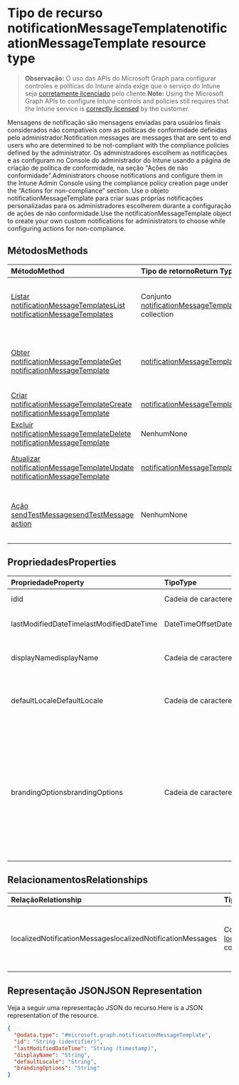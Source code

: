 # <a name="notificationmessagetemplate-resource-type"></a><span data-ttu-id="5107f-101">Tipo de recurso notificationMessageTemplate</span><span class="sxs-lookup"><span data-stu-id="5107f-101">notificationMessageTemplate resource type</span></span>

> <span data-ttu-id="5107f-102">**Observação:** O uso das APIs do Microsoft Graph para configurar controles e políticas do Intune ainda exige que o serviço do Intune seja [corretamente licenciado](https://go.microsoft.com/fwlink/?linkid=839381) pelo cliente.</span><span class="sxs-lookup"><span data-stu-id="5107f-102">**Note:** Using the Microsoft Graph APIs to configure Intune controls and policies still requires that the Intune service is [correctly licensed](https://go.microsoft.com/fwlink/?linkid=839381) by the customer.</span></span>

<span data-ttu-id="5107f-103">Mensagens de notificação são mensagens enviadas para usuários finais considerados não compatíveis com as políticas de conformidade definidas pelo administrador.</span><span class="sxs-lookup"><span data-stu-id="5107f-103">Notification messages are messages that are sent to end users who are determined to be not-compliant with the compliance policies defined by the administrator.</span></span> <span data-ttu-id="5107f-104">Os administradores escolhem as notificações e as configuram no Console do administrador do Intune usando a página de criação de política de conformidade, na seção "Ações de não conformidade".</span><span class="sxs-lookup"><span data-stu-id="5107f-104">Administrators choose notifications and configure them in the Intune Admin Console using the compliance policy creation page under the “Actions for non-compliance” section.</span></span> <span data-ttu-id="5107f-105">Use o objeto notificationMessageTemplate para criar suas próprias notificações personalizadas para os administradores escolherem durante a configuração de ações de não conformidade.</span><span class="sxs-lookup"><span data-stu-id="5107f-105">Use the notificationMessageTemplate object to create your own custom notifications for administrators to choose while configuring actions for non-compliance.</span></span>
## <a name="methods"></a><span data-ttu-id="5107f-106">Métodos</span><span class="sxs-lookup"><span data-stu-id="5107f-106">Methods</span></span>
|<span data-ttu-id="5107f-107">Método</span><span class="sxs-lookup"><span data-stu-id="5107f-107">Method</span></span>|<span data-ttu-id="5107f-108">Tipo de retorno</span><span class="sxs-lookup"><span data-stu-id="5107f-108">Return Type</span></span>|<span data-ttu-id="5107f-109">Descrição</span><span class="sxs-lookup"><span data-stu-id="5107f-109">Description</span></span>|
|:---|:---|:---|
|[<span data-ttu-id="5107f-110">Listar notificationMessageTemplates</span><span class="sxs-lookup"><span data-stu-id="5107f-110">List notificationMessageTemplates</span></span>](../api/intune_notification_notificationmessagetemplate_list.md)|<span data-ttu-id="5107f-111">Conjunto [notificationMessageTemplate](../resources/intune_notification_notificationmessagetemplate.md)</span><span class="sxs-lookup"><span data-stu-id="5107f-111">[notificationMessageTemplate](../resources/intune_notification_notificationmessagetemplate.md) collection</span></span>|<span data-ttu-id="5107f-112">Listar propriedades e relações dos objetos [notificationMessageTemplate](../resources/intune_notification_notificationmessagetemplate.md).</span><span class="sxs-lookup"><span data-stu-id="5107f-112">List properties and relationships of the [notificationMessageTemplate](../resources/intune_notification_notificationmessagetemplate.md) objects.</span></span>|
|[<span data-ttu-id="5107f-113">Obter notificationMessageTemplate</span><span class="sxs-lookup"><span data-stu-id="5107f-113">Get notificationMessageTemplate</span></span>](../api/intune_notification_notificationmessagetemplate_get.md)|[<span data-ttu-id="5107f-114">notificationMessageTemplate</span><span class="sxs-lookup"><span data-stu-id="5107f-114">notificationMessageTemplate</span></span>](../resources/intune_notification_notificationmessagetemplate.md)|<span data-ttu-id="5107f-115">Ler propriedades e relações do objeto [notificationMessageTemplate](../resources/intune_notification_notificationmessagetemplate.md).</span><span class="sxs-lookup"><span data-stu-id="5107f-115">Read properties and relationships of [plannerBucketTaskBoardTaskFormat](../resources/intune_notification_notificationmessagetemplate.md) object.</span></span>|
|[<span data-ttu-id="5107f-116">Criar notificationMessageTemplate</span><span class="sxs-lookup"><span data-stu-id="5107f-116">Create notificationMessageTemplate</span></span>](../api/intune_notification_notificationmessagetemplate_create.md)|[<span data-ttu-id="5107f-117">notificationMessageTemplate</span><span class="sxs-lookup"><span data-stu-id="5107f-117">notificationMessageTemplate</span></span>](../resources/intune_notification_notificationmessagetemplate.md)|<span data-ttu-id="5107f-118">Criar um novo objeto de [notificationMessageTemplate](../resources/intune_notification_notificationmessagetemplate.md).</span><span class="sxs-lookup"><span data-stu-id="5107f-118">Create a new [plannerBucket](../resources/intune_notification_notificationmessagetemplate.md) object.</span></span>|
|[<span data-ttu-id="5107f-119">Excluir notificationMessageTemplate</span><span class="sxs-lookup"><span data-stu-id="5107f-119">Delete notificationMessageTemplate</span></span>](../api/intune_notification_notificationmessagetemplate_delete.md)|<span data-ttu-id="5107f-120">Nenhum</span><span class="sxs-lookup"><span data-stu-id="5107f-120">None</span></span>|<span data-ttu-id="5107f-121">Excluir um [notificationMessageTemplate](../resources/intune_notification_notificationmessagetemplate.md).</span><span class="sxs-lookup"><span data-stu-id="5107f-121">Deletes a [notificationMessageTemplate](../resources/intune_notification_notificationmessagetemplate.md).</span></span>|
|[<span data-ttu-id="5107f-122">Atualizar notificationMessageTemplate</span><span class="sxs-lookup"><span data-stu-id="5107f-122">Update notificationMessageTemplate</span></span>](../api/intune_notification_notificationmessagetemplate_update.md)|[<span data-ttu-id="5107f-123">notificationMessageTemplate</span><span class="sxs-lookup"><span data-stu-id="5107f-123">notificationMessageTemplate</span></span>](../resources/intune_notification_notificationmessagetemplate.md)|<span data-ttu-id="5107f-124">Atualizar as propriedades de um objeto [notificationMessageTemplate](../resources/intune_notification_notificationmessagetemplate.md).</span><span class="sxs-lookup"><span data-stu-id="5107f-124">Update the properties of a [calendar](../resources/intune_notification_notificationmessagetemplate.md) object.</span></span>|
|[<span data-ttu-id="5107f-125">Ação sendTestMessage</span><span class="sxs-lookup"><span data-stu-id="5107f-125">sendTestMessage action</span></span>](../api/intune_notification_notificationmessagetemplate_sendtestmessage.md)|<span data-ttu-id="5107f-126">Nenhum</span><span class="sxs-lookup"><span data-stu-id="5107f-126">None</span></span>|<span data-ttu-id="5107f-127">Envia mensagens de teste usando o notificationMessageTemplate especificado no local padrão</span><span class="sxs-lookup"><span data-stu-id="5107f-127">Sends test message using the specified notificationMessageTemplate in the default locale</span></span>|

## <a name="properties"></a><span data-ttu-id="5107f-128">Propriedades</span><span class="sxs-lookup"><span data-stu-id="5107f-128">Properties</span></span>
|<span data-ttu-id="5107f-129">Propriedade</span><span class="sxs-lookup"><span data-stu-id="5107f-129">Property</span></span>|<span data-ttu-id="5107f-130">Tipo</span><span class="sxs-lookup"><span data-stu-id="5107f-130">Type</span></span>|<span data-ttu-id="5107f-131">Descrição</span><span class="sxs-lookup"><span data-stu-id="5107f-131">Description</span></span>|
|:---|:---|:---|
|<span data-ttu-id="5107f-132">id</span><span class="sxs-lookup"><span data-stu-id="5107f-132">id</span></span>|<span data-ttu-id="5107f-133">Cadeia de caracteres</span><span class="sxs-lookup"><span data-stu-id="5107f-133">String</span></span>|<span data-ttu-id="5107f-134">Chave da entidade.</span><span class="sxs-lookup"><span data-stu-id="5107f-134">Key of the setting.</span></span>|
|<span data-ttu-id="5107f-135">lastModifiedDateTime</span><span class="sxs-lookup"><span data-stu-id="5107f-135">lastModifiedDateTime</span></span>|<span data-ttu-id="5107f-136">DateTimeOffset</span><span class="sxs-lookup"><span data-stu-id="5107f-136">DateTimeOffset</span></span>|<span data-ttu-id="5107f-137">Última modificação de DateTime do objeto.</span><span class="sxs-lookup"><span data-stu-id="5107f-137">Indicates the date the object was last modified.</span></span>|
|<span data-ttu-id="5107f-138">displayName</span><span class="sxs-lookup"><span data-stu-id="5107f-138">displayName</span></span>|<span data-ttu-id="5107f-139">Cadeia de caracteres</span><span class="sxs-lookup"><span data-stu-id="5107f-139">String</span></span>|<span data-ttu-id="5107f-140">Nome de exibição do modelo de mensagem de notificação.</span><span class="sxs-lookup"><span data-stu-id="5107f-140">Display name for the Notification Message Template.</span></span>|
|<span data-ttu-id="5107f-141">defaultLocale</span><span class="sxs-lookup"><span data-stu-id="5107f-141">DefaultLocale</span></span>|<span data-ttu-id="5107f-142">Cadeia de caracteres</span><span class="sxs-lookup"><span data-stu-id="5107f-142">String</span></span>|<span data-ttu-id="5107f-143">A localidade padrão para fallback quando a localidade solicitada não está disponível.</span><span class="sxs-lookup"><span data-stu-id="5107f-143">The default locale to fallback onto when the requested locale is not available.</span></span>|
|<span data-ttu-id="5107f-144">brandingOptions</span><span class="sxs-lookup"><span data-stu-id="5107f-144">brandingOptions</span></span>|<span data-ttu-id="5107f-145">Cadeia de caracteres</span><span class="sxs-lookup"><span data-stu-id="5107f-145">String</span></span>|<span data-ttu-id="5107f-146">As opções de identidade visual do modelo de mensagem.</span><span class="sxs-lookup"><span data-stu-id="5107f-146">The Message Template Branding Options.</span></span> <span data-ttu-id="5107f-147">A identidade visual é definida no Console do administrador do Intune.</span><span class="sxs-lookup"><span data-stu-id="5107f-147">Branding is defined in the Intune Admin Console.</span></span> <span data-ttu-id="5107f-148">Os valores possíveis são: `none`, `includeCompanyLogo`, `includeCompanyName`, `includeContactInformation`.</span><span class="sxs-lookup"><span data-stu-id="5107f-148">Possible values are: `none`, `includeCompanyLogo`, `includeCompanyName`, `includeContactInformation`.</span></span>|

## <a name="relationships"></a><span data-ttu-id="5107f-149">Relacionamentos</span><span class="sxs-lookup"><span data-stu-id="5107f-149">Relationships</span></span>
|<span data-ttu-id="5107f-150">Relação</span><span class="sxs-lookup"><span data-stu-id="5107f-150">Relationship</span></span>|<span data-ttu-id="5107f-151">Tipo</span><span class="sxs-lookup"><span data-stu-id="5107f-151">Type</span></span>|<span data-ttu-id="5107f-152">Descrição</span><span class="sxs-lookup"><span data-stu-id="5107f-152">Description</span></span>|
|:---|:---|:---|
|<span data-ttu-id="5107f-153">localizedNotificationMessages</span><span class="sxs-lookup"><span data-stu-id="5107f-153">localizedNotificationMessages</span></span>|<span data-ttu-id="5107f-154">Coleção [localizedNotificationMessage](../resources/intune_notification_localizednotificationmessage.md)</span><span class="sxs-lookup"><span data-stu-id="5107f-154">[localizedNotificationMessage](../resources/intune_notification_localizednotificationmessage.md) collection</span></span>|<span data-ttu-id="5107f-155">A lista de mensagens localizadas para esse modelo de mensagem de notificação.</span><span class="sxs-lookup"><span data-stu-id="5107f-155">The list of localized messages for this Notification Message Template.</span></span>|

## <a name="json-representation"></a><span data-ttu-id="5107f-156">Representação JSON</span><span class="sxs-lookup"><span data-stu-id="5107f-156">JSON Representation</span></span>
<span data-ttu-id="5107f-157">Veja a seguir uma representação JSON do recurso.</span><span class="sxs-lookup"><span data-stu-id="5107f-157">Here is a JSON representation of the resource.</span></span>
<!-- {
  "blockType": "resource",
  "keyProperty": "id",
  "@odata.type": "microsoft.graph.notificationMessageTemplate"
}
-->
``` json
{
  "@odata.type": "#microsoft.graph.notificationMessageTemplate",
  "id": "String (identifier)",
  "lastModifiedDateTime": "String (timestamp)",
  "displayName": "String",
  "defaultLocale": "String",
  "brandingOptions": "String"
}
```



